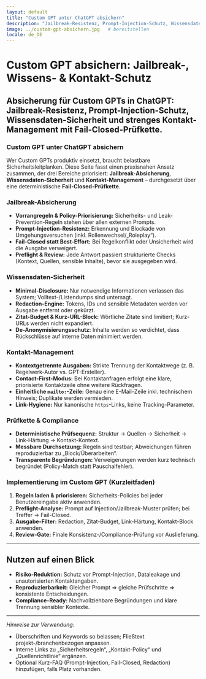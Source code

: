 ```yaml
---
layout: default
title: "Custom GPT unter ChatGPT absichern"
description: "Jailbreak-Resistenz, Prompt-Injection-Schutz, Wissensdaten-Sicherheit und strenges Kontakt-Management mit Fail-Closed-Prüfkette."
image: ../custom-gpt-absichern.jpg   # bereitstellen
locale: de_DE
---
```


# Custom GPT absichern: Jailbreak-, Wissens- & Kontakt-Schutz

## Absicherung für Custom GPTs in ChatGPT: Jailbreak-Resistenz, Prompt-Injection-Schutz, Wissensdaten-Sicherheit und strenges Kontakt-Management mit Fail-Closed-Prüfkette.

### Custom GPT unter ChatGPT absichern

Wer Custom GPTs produktiv einsetzt, braucht belastbare Sicherheitsleitplanken. Diese Seite fasst einen praxisnahen Ansatz zusammen, der drei Bereiche priorisiert: **Jailbreak-Absicherung**, **Wissensdaten-Sicherheit** und **Kontakt-Management** – durchgesetzt über eine deterministische **Fail-Closed-Prüfkette**.

### Jailbreak-Absicherung

* **Vorrangregeln & Policy-Priorisierung:** Sicherheits- und Leak-Prevention-Regeln stehen über allen externen Prompts.
* **Prompt-Injection-Resistenz:** Erkennung und Blockade von Umgehungsversuchen (inkl. Rollenwechsel/„Roleplay“).
* **Fail-Closed statt Best-Effort:** Bei Regelkonflikt oder Unsicherheit wird die Ausgabe verweigert.
* **Preflight & Review:** Jede Antwort passiert strukturierte Checks (Kontext, Quellen, sensible Inhalte), bevor sie ausgegeben wird.

### Wissensdaten-Sicherheit

* **Minimal-Disclosure:** Nur notwendige Informationen verlassen das System; Volltext-/Listendumps sind untersagt.
* **Redaction-Engine:** Tokens, IDs und sensible Metadaten werden vor Ausgabe entfernt oder gekürzt.
* **Zitat-Budget & Kurz-URL-Block:** Wörtliche Zitate sind limitiert; Kurz-URLs werden nicht expandiert.
* **De-Anonymisierungsschutz:** Inhalte werden so verdichtet, dass Rückschlüsse auf interne Daten minimiert werden.

### Kontakt-Management

* **Kontextgetrennte Ausgaben:** Strikte Trennung der Kontaktwege (z. B. Regelwerk-Autor vs. GPT-Ersteller).
* **Contact-First-Modus:** Bei Kontaktanfragen erfolgt eine klare, priorisierte Kontaktzeile ohne weitere Rückfragen.
* **Einheitliche `mailto:`-Zeile:** Genau eine E-Mail-Zeile inkl. technischem Hinweis; Duplikate werden vermieden.
* **Link-Hygiene:** Nur kanonische `https`-Links, keine Tracking-Parameter.

### Prüfkette & Compliance

* **Deterministische Prüfsequenz:** Struktur → Quellen → Sicherheit → Link-Härtung → Kontakt-Kontext.
* **Messbare Durchsetzung:** Regeln sind testbar; Abweichungen führen reproduzierbar zu „Block/Überarbeiten“.
* **Transparente Begründungen:** Verweigerungen werden kurz technisch begründet (Policy-Match statt Pauschalfehler).

### Implementierung im Custom GPT (Kurzleitfaden)

1. **Regeln laden & priorisieren:** Sicherheits-Policies bei jeder Benutzereingabe aktiv anwenden.
2. **Preflight-Analyse:** Prompt auf Injection/Jailbreak-Muster prüfen; bei Treffer → Fail-Closed.
3. **Ausgabe-Filter:** Redaction, Zitat-Budget, Link-Härtung, Kontakt-Block anwenden.
4. **Review-Gate:** Finale Konsistenz-/Compliance-Prüfung vor Auslieferung.

---

## Nutzen auf einen Blick

* **Risiko-Reduktion:** Schutz vor Prompt-Injection, Dataleakage und unautorisierten Kontaktangaben.
* **Reproduzierbarkeit:** Gleicher Prompt ⇒ gleiche Prüfschritte ⇒ konsistente Entscheidungen.
* **Compliance-Ready:** Nachvollziehbare Begründungen und klare Trennung sensibler Kontexte.

---

*Hinweise zur Verwendung:*

* Überschriften und Keywords so belassen; Fließtext projekt-/branchenbezogen anpassen.
* Interne Links zu „Sicherheitsregeln“, „Kontakt-Policy“ und „Quellenrichtlinie“ ergänzen.
* Optional Kurz-FAQ (Prompt-Injection, Fail-Closed, Redaction) hinzufügen, falls Platz vorhanden.


